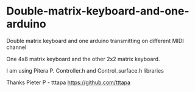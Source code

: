 # Double-matrix-keyboard-and-one-arduino
Double matrix keyboard and one arduino transmitting on different MIDI channel


One 4x8 matrix keyboard and the other 2x2 matrix keyboard.

I am using Pitera P. Controller.h and Control_surface.h libraries

Thanks Pieter P - tttapa  https://github.com/tttapa


